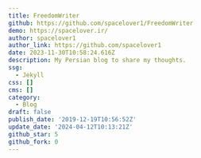 ```yaml
---
title: FreedomWriter
github: https://github.com/spacelover1/FreedomWriter
demo: https://spacelover.ir/
author: spacelover1
author_link: https://github.com/spacelover1
date: 2023-11-30T10:58:24.616Z
description: My Persian blog to share my thoughts.
ssg:
  - Jekyll
css: []
cms: []
category:
  - Blog
draft: false
publish_date: '2019-12-19T10:56:52Z'
update_date: '2024-04-12T10:13:21Z'
github_star: 5
github_fork: 0
---
```

